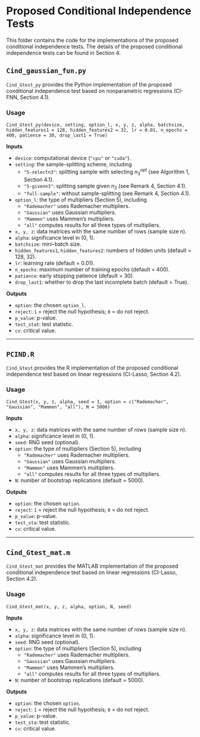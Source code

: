 # Proposed Conditional Independence Tests 

This folder contains the code for the implementations of the proposed conditional independence tests. The details of the  proposed conditional independence tests can be found in Section 4. 



## `Cind_gaussian_fun.py`  
`Cind_Gtest_py` provides the Python implementation of the proposed conditional independence test based on nonparametric regressions (CI-FNN, Section 4.1).  

### Usage
`Cind_Gtest_py(device, setting, option_l, x, y, z, alpha, batchsize, hidden_features1 = 128, hidden_features2 = 32, lr = 0.01, n_epochs = 400, patience = 30, drop_last1 = True)`

**Inputs**  
- `device`: computational device (`"cpu"` or `"cuda"`).  
- `setting`:  the sample-splitting scheme, including
  - `"S-selectn3"`: splitting sample with selecting $n_3^{opt}$ (see Algorithm 1, Section 4.1).  
  - `"S-givenn3"`: splitting sample given $n_3$ (see Remark 4, Section 4.1).  
  - `"full-sample"`: without sample-splitting (see Remark 4, Section 4.1).  
- `option_l`: the type of multipliers (Section 5), including  
  - `"Rademacher"` uses Rademacher multipliers.  
  - `"Gaussian"` uses Gaussian multipliers.  
  - `"Mammen"` uses Mammen’s multipliers.  
  - `"all"` computes results for all three types of multipliers.  
- `x, y, z`: data matrices with the same number of rows (sample size n).  
- `alpha`: significance level in (0, 1).  
- `batchsize`: mini-batch size.  
- `hidden_features1`, `hidden_features2`: numbers of hidden units (default = 128, 32).  
- `lr`: learning rate (default = 0.01).  
- `n_epochs`: maximum number of training epochs (default = 400).  
- `patience`: early stopping patience (default = 30).  
- `drop_last1`: whether to drop the last incomplete batch (default = True).  

**Outputs**  
- `option`: the chosen `option_l`.  
- `reject`: `1` = reject the null hypothesis; `0` = do not reject.  
- `p_value`: p-value.  
- `test_stat`: test statistic.  
- `cv`: critical value.  

---

## `PCIND.R`  
`Cind_Gtest` provides the R implementation of the proposed conditional independence test based on linear regressions (CI-Lasso, Section 4.2).  

### Usage 
`Cind_Gtest(x, y, z, alpha, seed = 1, option = c("Rademacher", "Gaussian", "Mammen", "all"), N = 5000)`

**Inputs**  
- `x, y, z`: data matrices with the same number of rows (sample size n).  
- `alpha`: significance level in (0, 1).  
- `seed`: RNG seed (optional).  
- `option`: the type of multipliers (Section 5), including   
  - `"Rademacher"` uses Rademacher multipliers.  
  - `"Gaussian"` uses Gaussian multipliers.  
  - `"Mammen"` uses Mammen’s multipliers.  
  - `"all"` computes results for all three types of multipliers.  
- `N`: number of bootstrap replications (default = 5000).  

**Outputs**  
- `option`: the chosen `option`.  
- `reject`: `1` = reject the null hypothesis; `0` = do not reject.  
- `p_value`: p-value.  
- `test_sta`: test statistic.  
- `cv`: critical value.  

---

## `Cind_Gtest_mat.m`  
`Cind_Gtest_mat` provides the MATLAB implementation of the proposed conditional independence test based on linear regressions (CI-Lasso, Section 4.2).  

### Usage 
`Cind_Gtest_mat(x, y, z, alpha, option, N, seed)`

**Inputs**  
- `x, y, z`: data matrices with the same number of rows (sample size n).  
- `alpha`: significance level in (0, 1).  
- `seed`: RNG seed (optional).  
- `option`: the type of multipliers (Section 5), including    
  - `"Rademacher"` uses Rademacher multipliers.  
  - `"Gaussian"` uses Gaussian multipliers.  
  - `"Mammen"` uses Mammen’s multipliers.  
  - `"all"` computes results for all three types of multipliers.  
- `N`: number of bootstrap replications (default = 5000).  

**Outputs**  
- `option`: the chosen `option`.  
- `reject`: `1` = reject the null hypothesis; `0` = do not reject.  
- `p_value`: p-value.  
- `test_sta`: test statistic.  
- `cv`: critical value.  

